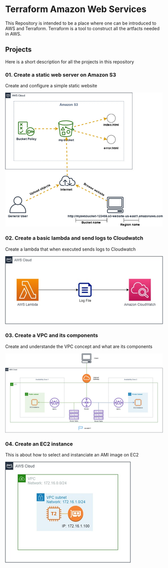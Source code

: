 # Terraform Amazon Web Services


This Repository is intended to be a place where one can be introduced to AWS and Terraform.
Terraform is a tool to construct all the artfacts needed in AWS.

## Projects
Here is a short description for all the projects in this repository

### 01. Create a static web server on Amazon S3
Create and configure a simple static website

![diagram](./01_create_static_web_static_using_amazon_s3/documents/diagram.jpg "")

### 02. Create a basic lambda and send logs to Cloudwatch
Create a lambda that when executed sends logs to Cloudwatch

![diagram](./02_create_a_basic_lambda_and_send_logs_to_clowdwatch/documentation/Diagram.jpg "")

### 03. Create a VPC and its components
Create and understande the VPC concept and what are its components

![diagram](./03_create_a_basic_vpc_and_its_components/documentation/diagram.jpg "")


### 04. Create an EC2 instance
This is about how to select and instanciate an AMI image on EC2

![diagram](./04_create_an_ec2_instance/documentation/Diagram.jpg "")
